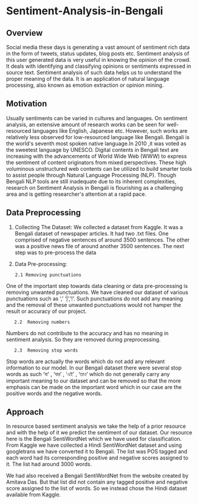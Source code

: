 # Sentiment-Analysis-in-Bengali
## Overview
Social media these days is generating a vast amount of sentiment rich data in the   form of tweets, status updates, blog posts etc. Sentiment analysis of this user generated data is very useful in knowing the opinion of the crowd. It deals with identifying and classifying opinions or sentiments expressed in source text. Sentiment analysis of such data helps us to understand the proper meaning of the data. It is an application of natural language processing, also known as emotion extraction or opinion mining.

## Motivation
Usually sentiments can be varied in cultures and languages. On sentiment analysis, an extensive amount of research works can be seen for well-resourced languages like English, Japanese etc. However, such works are relatively less observed for low-resourced language like Bengali. Bengali is the world's seventh most spoken native language.In 2010 ,it was voted as the sweetest language by UNESCO.  Digital contents in Bengali text are increasing with the advancements of World Wide Web (WWW) to express the sentiment of content originators from mixed perspectives. These high voluminous unstructured web contents can be utilized to build smarter tools to assist people through Natural Language Processing (NLP). Though Bengali NLP tools are still inadequate due to its inherent complexities, research on Sentiment Analysis in Bengali is flourishing as a challenging area and is getting researcher's attention at a rapid pace.

## Data Preprocessing
  1. Collecting The Dataset:
We collected a dataset from Kaggle. It was a Bengali dataset of newspaper articles. It had two .txt files. One comprised of negative sentences of around 3500 sentences. The other was a positive news file of around another 3500 sentences. The next step was to pre-process the data 

  2. Data Pre-processing:

         2.1 Removing punctuations

One of the important step towards data cleaning or data pre-processing is removing unwanted punctuations. We have cleaned our dataset of various punctuations such as ‘,’ ‘|’,’!’. Such punctuations do not add any meaning and the removal of these unwanted punctuations would not hamper the result or accuracy of our project. 

       2.2	Removing numbers

Numbers do not contribute to the accuracy and has no meaning
in sentiment analysis. So they are removed during preprocessing.

       2.3	Removing stop words


Stop words are actually the words which do not add any relevant information to our model. In our Bengali dataset there were several stop words as such ‘যা’ , ‘যার’ , ‘এই’ , ‘তাও’ which do not generally carry any important meaning to our dataset and can be removed so that the more emphasis can be made on the important word which in our case are the positive words and the negative words.


## Approach
In resource based sentiment analysis we take the help of a prior resource and with the help of it we predict the sentiment of our dataset. Our resource here is the Bengali SentiWordNet which we have used for classification. From Kaggle we have collected a Hindi SentiWordNet dataset and using googletrans we have converted it to Bengali. The list was POS tagged and each word had its corresponding positive and negative scores assigned to it. The list had around 3000 words.

We had also received a Bengali SentiWordNet from the website created by Amitava Das. But that list did not contain any tagged positive  and negative score assigned to the list of words. So we instead chose the Hindi dataset available from Kaggle. 
